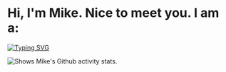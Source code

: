 # Hi, I'm Mike. Nice to meet you. I am a:
[![Typing SVG](https://readme-typing-svg.herokuapp.com/?lines=Frontend+developer,+father,+and+freethinker)](https://git.io/typing-svg)

<picture>
  <source srcset="https://github-readme-stats.vercel.app/api?username=mikepeiman&show_icons=true&theme=tokyonight">
  <img alt="Shows Mike's Github activity stats.">
</picture>
<!--
**mikepeiman/mikepeiman** is a ✨ _special_ ✨ repository because its `README.md` (this file) appears on your GitHub profile.

Here are some ideas to get you started:

- 🔭 I’m currently working on ...
- 🌱 I’m currently learning ...
- 👯 I’m looking to collaborate on ...
- 🤔 I’m looking for help with ...
- 💬 Ask me about ...
- 📫 How to reach me: ...
- 😄 Pronouns: ...
- ⚡ Fun fact: ...
-->
